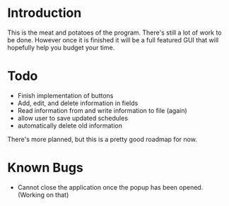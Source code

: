 # Introduction

This is the meat and potatoes of the program. There's still a lot of work to be done. However once it is finished it will be a full featured GUI that will hopefully help you budget your time. 

# Todo
- Finish implementation of buttons
- Add, edit, and delete information in fields
- Read information from and write information to file (again)
- allow user to save updated schedules
- automatically delete old information

There's more planned, but this is a pretty good roadmap for now.

# Known Bugs
- Cannot close the application once the popup has been opened. (Working on that)
